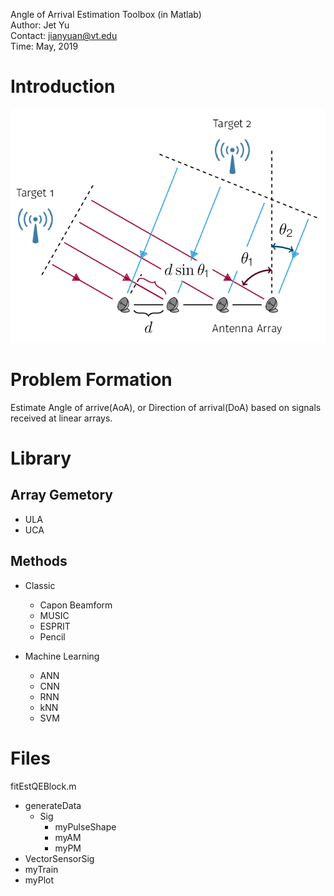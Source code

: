Angle of Arrival Estimation Toolbox (in Matlab)  
Author: Jet Yu    
Contact: jianyuan@vt.edu  
Time: May, 2019


# Introduction

![](./doaCover.png)
# Problem Formation
Estimate Angle of arrive(AoA), or Direction of arrival(DoA) based on signals received at linear arrays.  

# Library

## Array Gemetory
* ULA
* UCA

## Methods
* Classic
  * Capon Beamform
  * MUSIC
  * ESPRIT
  * Pencil

* Machine Learning
  * ANN
  * CNN
  * RNN
  * kNN
  * SVM

# Files
fitEstQEBlock.m  
- generateData
  - Sig
    - myPulseShape
    - myAM
    - myPM
- VectorSensorSig
- myTrain
- myPlot 